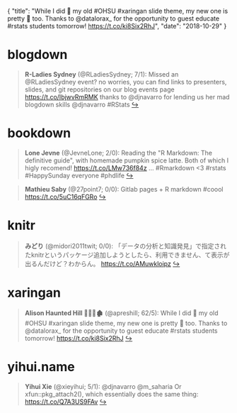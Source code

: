 {
  "title": "While I did 💙 my old #OHSU #xaringan slide theme, my new one is pretty 🥐 too. Thanks to @datalorax_ for the opportunity to guest educate #rstats students tomorrow! https://t.co/ki8Six2RhJ",
  "date": "2018-10-29"
}

# blogdown

> **R-Ladies Sydney** (@RLadiesSydney; 7/1): Missed an @RLadiesSydney event? no worries, you can find links to presenters, slides, and git repositories on our blog events page https://t.co/IbjwvRmRMK thanks to @djnavarro for lending us her mad blogdown skills @djnavarro #RStats  [&#8618;](https://twitter.com/xieyihui/status/1056678496817373184)

<!-- -->


# bookdown

> **Lone Jevne** (@JevneLone; 2/0): Reading the "R Markdown: The definitive guide", with homemade pumpkin spice latte. Both of which I higly recomend!  https://t.co/LMw736f84z … #Rmarkdown &lt;3 #rstats #HappySunday everyone #phdlife  [&#8618;](https://twitter.com/xieyihui/status/1056505665701773312)

<!-- -->


> **Mathieu Saby** (@27point7; 0/0): Gitlab pages + R markdown #coool https://t.co/5uC16qFGRo  [&#8618;](https://twitter.com/xieyihui/status/1056611073078554625)

<!-- -->


# knitr

> **みどり** (@midori2011twit; 0/0): 「データの分析と知識発見」で指定されたknitrというパッケージ追加しようとしたら、利用できません、て表示が出るんだけど？わからん。 https://t.co/AMuwkloipz  [&#8618;](https://twitter.com/xieyihui/status/1056527123689570305)

<!-- -->


# xaringan

> **Alison Haunted Hill 🧟‍♀️🦇🏚** (@apreshill; 62/5): While I did 💙 my old #OHSU #xaringan slide theme, my new one is pretty 🥐 too. Thanks to @datalorax_ for the opportunity to guest educate #rstats students tomorrow! https://t.co/ki8Six2RhJ  [&#8618;](https://twitter.com/xieyihui/status/1056568929642962945)

<!-- -->


# yihui.name

> **Yihui Xie** (@xieyihui; 5/1): @djnavarro @m_saharia Or xfun::pkg_attach2(), which essentially does the same thing: https://t.co/Q7A3US9FAv  [&#8618;](https://twitter.com/xieyihui/status/1056397285570023425)

<!-- -->



